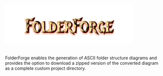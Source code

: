 <a href="https://iton0.github.io/folderforge/" rel="noopener noreferrer">
<img alt="FolderForge Logo" align="center" height="128" src="/assets/FolderForge.svg" />
</a>

#

FolderForge enables the generation of ASCII folder structure diagrams and provides the option to download a zipped version of the converted diagram as a complete custom project directory.

